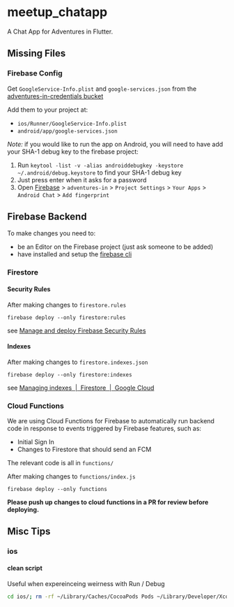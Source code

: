 # meetup_chatapp

A Chat App for Adventures in Flutter.

## Missing Files

### Firebase Config

Get `GoogleService-Info.plist` and `google-services.json` from the [adventures-in-credentials bucket](https://console.cloud.google.com/storage/browser/adventures-in-credentials?project=adventures-in)

Add them to your project at:

- `ios/Runner/GoogleService-Info.plist`
- `android/app/google-services.json`

*Note:* if you would like to run the app on Android, you will need to have add your SHA-1 debug key to the firebase project:
1. Run `keytool -list -v -alias androiddebugkey -keystore ~/.android/debug.keystore` to find your SHA-1 debug key
1. Just press enter when it asks for a password
1. Open [Firebase](https://console.firebase.google.com) > `adventures-in` > `Project Settings` > `Your Apps` > `Android Chat` > `Add fingerprint`

## Firebase Backend

To make changes you need to: 
- be an Editor on the Firebase project (just ask someone to be added)
- have installed and setup the [firebase cli](https://firebase.google.com/docs/cli)

### Firestore 

#### Security Rules 

After making changes to `firestore.rules`

```
firebase deploy --only firestore:rules
```

see [Manage and deploy Firebase Security Rules](https://firebase.google.com/docs/rules/manage-deploy)

#### Indexes

After making changes to `firestore.indexes.json`
```
firebase deploy --only firestore:indexes
```

see [Managing indexes  |  Firestore  |  Google Cloud](https://cloud.google.com/firestore/docs/query-data/indexing)

### Cloud Functions 

We are using Cloud Functions for Firebase to automatically run backend code in response to events triggered by Firebase features, such as: 
- Initial Sign In
- Changes to Firestore that should send an FCM

The relevant code is all in `functions/`

After making changes to `functions/index.js`

```
firebase deploy --only functions
```

**Please push up changes to cloud functions in a PR for review before deploying.** 

## Misc Tips

### ios

#### clean script

Useful when expereinceing weirness with Run / Debug

``` sh
cd ios/; rm -rf ~/Library/Caches/CocoaPods Pods ~/Library/Developer/Xcode/DerivedData/*; pod deintegrate; pod setup; pod install;
```
